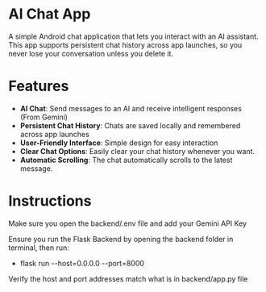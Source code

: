 # AI Chat App
A simple Android chat application that lets you interact with an AI assistant. This app supports persistent chat history across app launches, so you never lose your conversation unless you delete it.

# Features
- **AI Chat**: Send messages to an AI and receive intelligent responses (From Gemini)
- **Persistent Chat History**: Chats are saved locally and remembered across app launches
- **User-Friendly Interface**: Simple design for easy interaction
- **Clear Chat Options**: Easily clear your chat history whenever you want.
- **Automatic Scrolling**: The chat automatically scrolls to the latest message.


# Instructions
Make sure you open the backend/.env file and add your Gemini API Key

Ensure you run the Flask Backend by opening the backend folder in terminal, then run: 
- flask run --host=0.0.0.0 --port=8000

Verify the host and port addresses match what is in backend/app.py file
